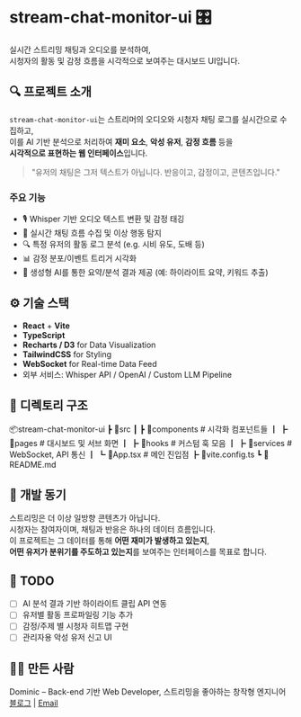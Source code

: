 # stream-chat-monitor-ui 🎛️

실시간 스트리밍 채팅과 오디오를 분석하여,  
시청자의 활동 및 감정 흐름을 시각적으로 보여주는 대시보드 UI입니다.

## 🔍 프로젝트 소개

`stream-chat-monitor-ui`는 스트리머의 오디오와 시청자 채팅 로그를 실시간으로 수집하고,  
이를 AI 기반 분석으로 처리하여 **재미 요소**, **악성 유저**, **감정 흐름** 등을  
**시각적으로 표현하는 웹 인터페이스**입니다.

> "유저의 채팅은 그저 텍스트가 아닙니다. 반응이고, 감정이고, 콘텐츠입니다."

### 주요 기능

- 🎙 Whisper 기반 오디오 텍스트 변환 및 감정 태깅
- 💬 실시간 채팅 흐름 수집 및 이상 행동 탐지
- 🔍 특정 유저의 활동 로그 분석 (e.g. 시비 유도, 도배 등)
- 📊 감정 분포/이벤트 트리거 시각화
- 🧠 생성형 AI를 통한 요약/분석 결과 제공 (예: 하이라이트 요약, 키워드 추출)

## ⚙️ 기술 스택

- **React** + **Vite**
- **TypeScript**
- **Recharts / D3** for Data Visualization
- **TailwindCSS** for Styling
- **WebSocket** for Real-time Data Feed
- 외부 서비스: Whisper API / OpenAI / Custom LLM Pipeline

## 📁 디렉토리 구조

📦stream-chat-monitor-ui
┣ 📂src
┃ ┣ 📂components # 시각화 컴포넌트들
┃ ┣ 📂pages # 대시보드 및 서브 화면
┃ ┣ 📂hooks # 커스텀 훅 모음
┃ ┣ 📂services # WebSocket, API 통신
┃ ┗ 📜App.tsx # 메인 진입점
┣ 📜vite.config.ts
┗ 📜README.md

## 🚀 개발 동기

스트리밍은 더 이상 일방향 콘텐츠가 아닙니다.  
시청자는 참여자이며, 채팅과 반응은 하나의 데이터 흐름입니다.  
이 프로젝트는 그 데이터를 통해 **어떤 재미가 발생하고 있는지**,  
**어떤 유저가 분위기를 주도하고 있는지**를 보여주는 인터페이스를 목표로 합니다.

## 📎 TODO

- [ ] AI 분석 결과 기반 하이라이트 클립 API 연동
- [ ] 유저별 활동 프로파일링 기능 추가
- [ ] 감정/주제 별 시청자 히트맵 구현
- [ ] 관리자용 악성 유저 신고 UI

## 🧑‍💻 만든 사람

Dominic – Back-end 기반 Web Developer, 스트리밍을 좋아하는 창작형 엔지니어  
[블로그](https://do-mi.tistory.com/) | [Email](mailto:kimduumin@gmail.com)
